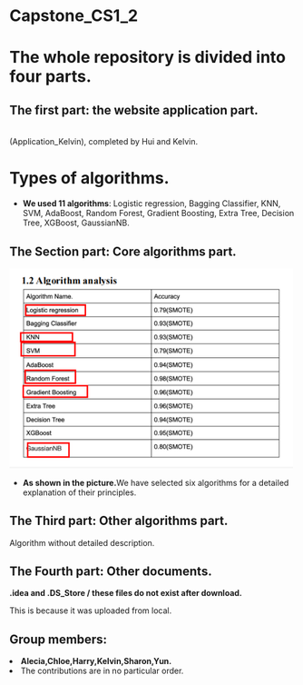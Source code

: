 # Capstone_CS1_2
<h1>The whole repository is divided into four parts. </h1>
<h2>The first part: the website application part. </h2>
<br>(Application_Kelvin), completed by Hui and Kelvin.<br/>
<h1>Types of algorithms. </h1>
<ul>
  <li><b>We used 11 algorithms</b>: Logistic regression, Bagging Classifier, KNN, SVM, AdaBoost, Random Forest, Gradient Boosting, Extra Tree, Decision Tree, XGBoost, GaussianNB.
  </li>
 </ul>
</p>

<h2>The Section part: Core algorithms part. </h2>
<img src="https://github.com/Alecia113/Capstone_CS1_2/blob/main/Core_algorithms/Algorithms.png" width="500px"/>
<ul>
  <li><b>As shown in the picture.</b>We have selected six algorithms for a detailed explanation of their principles.
  </li>
 </ul>
</p>

<h2>The Third part: Other algorithms part. </h2>
<p>Algorithm without detailed description.</p>

<h2>The Fourth part: Other documents. </h2>
<b> .idea and .DS_Store / these files do not exist after download.</b>
<p> This is because it was uploaded from local. </p>

<h2>Group members: </h2> <li><b>Alecia,Chloe,Harry,Kelvin,Sharon,Yun.</b></li>
 <li>The contributions are in no particular order.</li>
